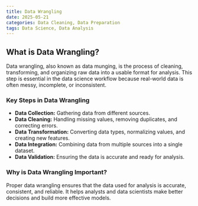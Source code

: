 ```yaml
---
title: Data Wrangling
date: 2025-05-21
categories: Data Cleaning, Data Preparation
tags: Data Science, Data Analysis
---
```

## What is Data Wrangling?

Data wrangling, also known as data munging, is the process of cleaning, transforming, and organizing raw data into a usable format for analysis. This step is essential in the data science workflow because real-world data is often messy, incomplete, or inconsistent.

### Key Steps in Data Wrangling

- **Data Collection:** Gathering data from different sources.
- **Data Cleaning:** Handling missing values, removing duplicates, and correcting errors.
- **Data Transformation:** Converting data types, normalizing values, and creating new features.
- **Data Integration:** Combining data from multiple sources into a single dataset.
- **Data Validation:** Ensuring the data is accurate and ready for analysis.

### Why is Data Wrangling Important?

Proper data wrangling ensures that the data used for analysis is accurate, consistent, and reliable. It helps analysts and data scientists make better decisions and build more effective models.







